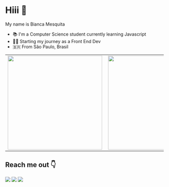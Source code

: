 # Hiii 👋
My name is Bianca Mesquita 

- :books: I'm a Computer Science student currently learning Javascript
- 👩‍💻 Starting my journey as a Front End Dev
- :brazil: From São Paulo, Brasil


<center>
<table>
    <tr>
        <td><img width="300px" align="left" src="https://github-readme-stats.vercel.app/api/top-langs/?username=biancames&hide=html&layout=compact&theme=radical" /></td>
        <td><img width="300px" align="left" src="https://github-readme-stats.vercel.app/api?username=biancames&theme=radical"/></td>
    </tr>   
</table>
</center>  


## Reach me out :point_down:
 <div>
  <a href = "mailto: biadev@outlook.com"><img src="https://img.shields.io/badge/-Gmail-%23EA4335?style=for-the-badge&logo=gmail&logoColor=white" target="_blank"></a>
  <a href="https://www.linkedin.com/in/biancames" target="_blank"><img src="https://img.shields.io/badge/-LinkedIn-%230077B5?style=for-the-badge&logo=linkedin&logoColor=white" target="_blank"></a>
  <a href="https://instagram.com/bia_dev" target="_blank"><img src="https://img.shields.io/badge/-Instagram-%23E4405F?style=for-the-badge&logo=instagram&logoColor=white" target="_blank"></a>
</div>
